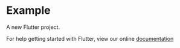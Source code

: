 # Example

A new Flutter project.

For help getting started with Flutter, view our online 
[documentation](https://flutter.io/)